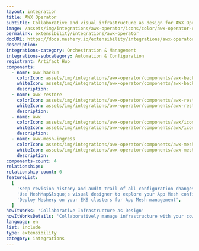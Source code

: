 ```yaml
---
layout: integration
title: AWX Operator
subtitle: Collaborative and visual infrastructure as design for AWX Operator
image: /assets/img/integrations/awx-operator/icons/color/awx-operator-color.svg
permalink: extensibility/integrations/awx-operator
docURL: https://docs.meshery.io/extensibility/integrations/awx-operator
description:
integrations-category: Orchestration & Management
integrations-subcategory: Automation & Configuration
registrant: Artifact Hub
components:
  - name: awx-backup
    colorIcon: assets/img/integrations/awx-operator/components/awx-backup/icons/color/awx-backup-color.svg
    whiteIcon: assets/img/integrations/awx-operator/components/awx-backup/icons/white/awx-backup-white.svg
    description:
  - name: awx-restore
    colorIcon: assets/img/integrations/awx-operator/components/awx-restore/icons/color/awx-restore-color.svg
    whiteIcon: assets/img/integrations/awx-operator/components/awx-restore/icons/white/awx-restore-white.svg
    description:
  - name: awx
    colorIcon: assets/img/integrations/awx-operator/components/awx/icons/color/awx-color.svg
    whiteIcon: assets/img/integrations/awx-operator/components/awx/icons/white/awx-white.svg
    description:
  - name: awx-mesh-ingress
    colorIcon: assets/img/integrations/awx-operator/components/awx-mesh-ingress/icons/color/awx-mesh-ingress-color.svg
    whiteIcon: assets/img/integrations/awx-operator/components/awx-mesh-ingress/icons/white/awx-mesh-ingress-white.svg
    description:
components-count: 4
relationships:
relationship-count: 0
featureList:
  [
    'Keep revision history and audit trail of all configuration changes',
    'Use MeshMap&lsquo;s visual designer to explore your App Mesh configuration',
    'Deploy Meshery on your EKS clusters for App Mesh management',
  ]
howItWorks: 'Collaborative Infrastructure as Design'
howItWorksDetails: 'Collaboratively manage infrastructure with your coworkers synchronously sharing the same designs.'
language: en
list: include
type: extensibility
category: integrations
---
```

